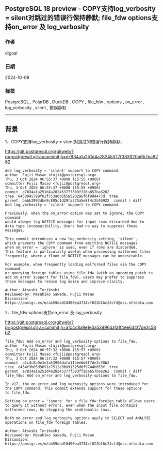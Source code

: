 ## PostgreSQL 18 preview - COPY支持log_verbosity = silent对跳过的错误行保持静默; file_fdw options支持on_error 及 log_verbosity   
                                                                            
### 作者                                                
digoal                                                
                                                       
### 日期                                                     
2024-10-08                                               
                                                    
### 标签                                                  
PostgreSQL , PolarDB , DuckDB , COPY , file_fdw , options , on_error , log_verbosity , silent , 错误静默                     
                                                                           
----                                                    
                                                                  
## 背景            
1、COPY支持log_verbosity = silent对跳过的错误行保持静默;      
  
https://git.postgresql.org/gitweb/?p=postgresql.git;a=commit;h=e7834a1a251d4a28245377f383ff20a657ba8262  
```  
Add log_verbosity = 'silent' support to COPY command.  
author  Fujii Masao <fujii@postgresql.org>    
Thu, 3 Oct 2024 06:55:37 +0000 (15:55 +0900)  
committer Fujii Masao <fujii@postgresql.org>    
Thu, 3 Oct 2024 06:55:37 +0000 (15:55 +0900)  
commit  e7834a1a251d4a28245377f383ff20a657ba8262  
tree  6453045799f02f753a0b5b56520296f6f9d4473d  tree  
parent  babb3993dbe9c805c1d29fa275a5e8f4c2b40922  commit | diff  
Add log_verbosity = 'silent' support to COPY command.  
  
Previously, when the on_error option was set to ignore, the COPY command  
would always log NOTICE messages for input rows discarded due to  
data type incompatibility. Users had no way to suppress these messages.  
  
This commit introduces a new log_verbosity setting, 'silent',  
which prevents the COPY command from emitting NOTICE messages  
when on_error = 'ignore' is used, even if rows are discarded.  
This feature is particularly useful when processing malformed files  
frequently, where a flood of NOTICE messages can be undesirable.  
  
For example, when frequently loading malformed files via the COPY command  
or querying foreign tables using file_fdw (with an upcoming patch to  
add on_error support for file_fdw), users may prefer to suppress  
these messages to reduce log noise and improve clarity.  
  
Author: Atsushi Torikoshi  
Reviewed-by: Masahiko Sawada, Fujii Masao  
Discussion: https://postgr.es/m/ab59dad10490ea3734cf022b16c24cfd@oss.nttdata.com  
```  
  
2、file_fdw options支持on_error 及 log_verbosity    
  
https://git.postgresql.org/gitweb/?p=postgresql.git;a=commit;h=a1c4c8a9e1e3a53996dafa1f4ee6d4f7de2c58b2  
```  
file_fdw: Add on_error and log_verbosity options to file_fdw.  
author  Fujii Masao <fujii@postgresql.org>    
Thu, 3 Oct 2024 06:57:32 +0000 (15:57 +0900)  
committer Fujii Masao <fujii@postgresql.org>    
Thu, 3 Oct 2024 06:57:32 +0000 (15:57 +0900)  
commit  a1c4c8a9e1e3a53996dafa1f4ee6d4f7de2c58b2  
tree  c434f3b85d9091c7512e3b891525d6f9744b653f  tree  
parent  e7834a1a251d4a28245377f383ff20a657ba8262  commit | diff  
file_fdw: Add on_error and log_verbosity options to file_fdw.  
  
In v17, the on_error and log_verbosity options were introduced for  
the COPY command. This commit extends support for these options  
to file_fdw.  
  
Setting on_error = 'ignore' for a file_fdw foreign table allows users  
to query it without errors, even when the input file contains  
malformed rows, by skipping the problematic rows.  
  
Both on_error and log_verbosity options apply to SELECT and ANALYZE  
operations on file_fdw foreign tables.  
  
Author: Atsushi Torikoshi  
Reviewed-by: Masahiko Sawada, Fujii Masao  
Discussion: https://postgr.es/m/ab59dad10490ea3734cf022b16c24cfd@oss.nttdata.com  
```  
  

